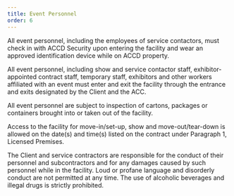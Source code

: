 ```yaml
---
title: Event Personnel
order: 6
---
```


All event personnel, including the employees of service contactors, must check in with ACCD Security upon entering the facility and wear an approved identification device while on ACCD property.

All event personnel, including show and service contactor staff, exhibitor-appointed contract staff, temporary staff, exhibitors and other workers affiliated with an event must enter and exit the facility through the entrance and exits designated by the Client and the ACC.

All event personnel are subject to inspection of cartons, packages or containers brought into or taken out of the facility.

Access to the facility for move-in/set-up, show and move-out/tear-down is allowed on the date(s) and time(s) listed on the contract under Paragraph 1, Licensed Premises.

The Client and service contractors are responsible for the conduct of their personnel and subcontractors and for any damages caused by such personnel while in the facility. Loud or profane language and disorderly conduct are not permitted at any time. The use of alcoholic beverages and illegal drugs is strictly prohibited.
